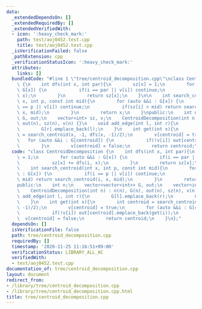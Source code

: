 ```yaml
---
data:
  _extendedDependsOn: []
  _extendedRequiredBy: []
  _extendedVerifiedWith:
  - icon: ':heavy_check_mark:'
    path: test/aoj0452.test.cpp
    title: test/aoj0452.test.cpp
  _isVerificationFailed: false
  _pathExtension: cpp
  _verificationStatusIcon: ':heavy_check_mark:'
  attributes:
    links: []
  bundledCode: "#line 1 \"tree/centroid_decomposition.cpp\"\nclass CentroidDecomposition\
    \ {\n    int dfs(int x, int par){\n        sz[x] = 1;\n        for (auto &&i :\
    \ G[x]) {\n            if(i == par || v[i]) continue;\n            sz[x] += dfs(i,\
    \ x);\n        }\n        return sz[x];\n    }\n\n    int search_centroid(int\
    \ x, int p, const int mid){\n        for (auto &&i : G[x]) {\n            if(i\
    \ == p || v[i]) continue;\n            if(sz[i] > mid) return search_centroid(i,\
    \ x, mid);\n        }\n        return x;\n    }\npublic:\n    int n;\n    vector<vector<int>>\
    \ G, out;\n    vector<int> sz, v;\n    CentroidDecomposition(int n) : n(n), G(n),\
    \ out(n), sz(n), v(n) {}\n    void add_edge(int l, int r){\n        G[l].emplace_back(r);\n\
    \        G[r].emplace_back(l);\n    }\n    int get(int x){\n        int centroid\
    \ = search_centroid(x, -1, dfs(x, -1)/2);\n        v[centroid] = true;\n     \
    \   for (auto &&i : G[centroid]) {\n            if(!v[i]) out[centroid].emplace_back(get(i));\n\
    \        }\n        v[centroid] = false;\n        return centroid;\n    }\n};\n"
  code: "class CentroidDecomposition {\n    int dfs(int x, int par){\n        sz[x]\
    \ = 1;\n        for (auto &&i : G[x]) {\n            if(i == par || v[i]) continue;\n\
    \            sz[x] += dfs(i, x);\n        }\n        return sz[x];\n    }\n\n\
    \    int search_centroid(int x, int p, const int mid){\n        for (auto &&i\
    \ : G[x]) {\n            if(i == p || v[i]) continue;\n            if(sz[i] >\
    \ mid) return search_centroid(i, x, mid);\n        }\n        return x;\n    }\n\
    public:\n    int n;\n    vector<vector<int>> G, out;\n    vector<int> sz, v;\n\
    \    CentroidDecomposition(int n) : n(n), G(n), out(n), sz(n), v(n) {}\n    void\
    \ add_edge(int l, int r){\n        G[l].emplace_back(r);\n        G[r].emplace_back(l);\n\
    \    }\n    int get(int x){\n        int centroid = search_centroid(x, -1, dfs(x,\
    \ -1)/2);\n        v[centroid] = true;\n        for (auto &&i : G[centroid]) {\n\
    \            if(!v[i]) out[centroid].emplace_back(get(i));\n        }\n      \
    \  v[centroid] = false;\n        return centroid;\n    }\n};"
  dependsOn: []
  isVerificationFile: false
  path: tree/centroid_decomposition.cpp
  requiredBy: []
  timestamp: '2020-11-25 11:16:51+09:00'
  verificationStatus: LIBRARY_ALL_AC
  verifiedWith:
  - test/aoj0452.test.cpp
documentation_of: tree/centroid_decomposition.cpp
layout: document
redirect_from:
- /library/tree/centroid_decomposition.cpp
- /library/tree/centroid_decomposition.cpp.html
title: tree/centroid_decomposition.cpp
---
```

